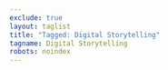```yaml
---
exclude: true
layout: taglist
title: "Tagged: Digital Storytelling"
tagname: Digital Storytelling
robots: noindex
---
```

